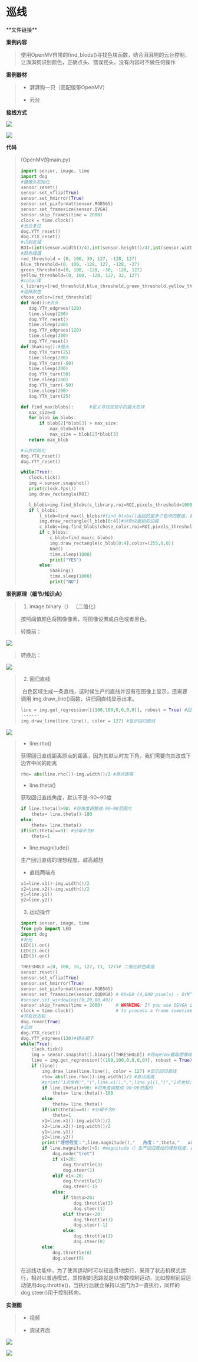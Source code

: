 # 巡线

\*\*文件链接**

**案例内容**

>​	使用OpenMV自带的find_blods()寻找色块函数，结合湃湃狗的云台控制，让湃湃狗识别颜色，正确点头、错误摇头，没有内容时不做任何操作

**案例器材**

>* 湃湃狗一只（高配版带OpenMV）
>
>* 云台
>

**接线方式**


![](/pic/ch5/5.2.1/1.png) 

![](/pic/ch5/5.2.1/2.png) 

**代码**

>(OpenMV的main.py)
>
>```python
>import sensor, image, time
>import dog
>#摄像头初始化
>sensor.reset()
>sensor.set_vflip(True)
>sensor.set_hmirror(True)
>sensor.set_pixformat(sensor.RGB565)
>sensor.set_framesize(sensor.QVGA)
>sensor.skip_frames(time = 2000)
>clock = time.clock()
>#云台复位
>dog.YTY_reset()
>dog.YTX_reset()
>#识别区域
>ROI=(int(sensor.width()/4),int(sensor.height()/4),int(sensor.width()/2),int(sensor.height()/2))
>#颜色阈值
>red_threshold = (0, 100, 30, 127, -128, 127)
>blue_threshold=(0, 100, -128, 127, -128, -27)
>green_threshold=(0, 100, -128, -30, -128, 127)
>yellow_threshold=(0, 100, -128, 127, 32, 127)
>#color库
>c_library=[red_threshold,blue_threshold,green_threshold,yellow_threshold]
>#选择颜色
>chose_color=[red_threshold]
>def Nod():#点头
>    dog.YTY_edgrees(120)
>    time.sleep(200)
>    dog.YTY_reset()
>    time.sleep(200)
>    dog.YTY_edgrees(120)
>    time.sleep(200)
>    dog.YTY_reset()
>def Shaking():#摇头
>    dog.YTX_turn(25)
>    time.sleep(200)
>    dog.YTX_turn(-50)
>    time.sleep(200)
>    dog.YTX_turn(50)
>    time.sleep(200)
>    dog.YTX_turn(-50)
>    time.sleep(200)
>    dog.YTX_turn(25)
>
>def find_max(blobs):      #定义寻找视觉中的最大色块
>    max_size=0
>    for blob in blobs:
>        if blob[2]*blob[3] > max_size:
>            max_blob=blob
>            max_size = blob[2]*blob[3]
>    return max_blob
>
>#云台初始化
>dog.YTX_reset()
>dog.YTY_reset()
>
>while(True):
>    clock.tick()
>    img = sensor.snapshot()
>    print(clock.fps())
>    img.draw_rectangle(ROI)
>
>    l_blobs=img.find_blobs(c_library,roi=ROI,pixels_threshold=1000)#先寻找有无颜色库中色块，pixels_threshold=1000表示像素小于1000的色块不统计
>    if l_blobs:
>        l_blob=find_max(l_blobs)#find_blobs()返回的是多个色块的数组，我们只需要最大的一个色块
>        img.draw_rectangle(l_blob[0:4])#对色块画矩形边框
>        c_blobs=img.find_blobs(chose_color,roi=ROI,pixels_threshold=1000)
>        if c_blobs:
>            c_blob=find_max(c_blobs)
>            img.draw_rectangle(c_blob[0:4],color=(255,0,0))
>            Nod()
>            time.sleep(1000)
>            print("YES")
>        else:
>            Shaking()
>            time.sleep(1000)
>            print("NO")
>```
>

**案例原理（细节/知识点）**

>1. image.binary（） （二值化）
>
>  按照阈值颜色将图像像素，将图像设置成白色或者黑色。
>
>  转换前：
>

![](/pic/ch5/5.2.1/3.png) 

>  转换后：
>

![](/pic/ch5/5.2.1/4.png) 

>2. 回归直线
>
>  ​	白色区域生成一条直线，这时候生产的直线并没有在图像上显示，还需要调用	img.draw_line()函数，讲归回直线显示出来。
>
> ```python
>line = img.get_regression([(100,100,0,0,0,0)], robust = True) #回归直线（未显示）
>·······
>img.draw_line(line.line(), color = 127) #显示回归直线
> ```
>

![](/pic/ch5/5.2.1/5.png) 

>- line.rho()
>
> 获得回归直线距离原点的距离，因为其默认时左下角，我们需要向其改成下边界中间的距离
>
>   ```python
> rho= abs(line.rho())-img.width()/2 #原点距离
>   ```
>
>- line.theta()
>
> 获取回归直线角度，默认不是-90~90度
>
> ```python
> if line.theta()>90: #将角度调整成-90~90范围内
>     theta= line.theta()-180
> else:
>     theta= line.theta()
> if(int(theta)==0): #分母不为0
>     theta=1
> ```
>
>- line.magnitude()
>
> 生产回归直线的理想程度，越高越想
>
>- 直线两端点
>
> ```python
> x1=line.x1()-img.width()/2
> x2=line.x2()-img.width()/2
> y1=line.y1()
> y2=line.y2()
> ```
>
>3. 运动操作
>
>   ```python
>   import sensor, image, time
>   from pyb import LED
>   import dog
>   #补光
>   LED(1).on()
>   LED(2).on()
>   LED(3).on()
>   
>   THRESHOLD =(0, 100, 16, 127, 11, 127)# 二值化颜色阈值
>   sensor.reset()
>   sensor.set_vflip(True)
>   sensor.set_hmirror(True)
>   sensor.set_pixformat(sensor.RGB565)
>   sensor.set_framesize(sensor.QQQVGA) # 80x60 (4,800 pixels) - O(N^2) max = 2,3040,000.
>   #sensor.set_windowing([0,20,80,40])
>   sensor.skip_frames(time = 2000)     # WARNING: If you use QQVGA it may take seconds
>   clock = time.clock()                # to process a frame sometimes.
>   #开启状态机
>   dog.rover(True)
>   #云台
>   dog.YTX_reset()
>   dog.YTY_edgrees(130)#镜头朝下
>   while(True):
>       clock.tick()
>       img = sensor.snapshot().binary([THRESHOLD]) #将openmv截取图像改为阈值选择模式（黑白模式）
>       line = img.get_regression([(100,100,0,0,0,0)], robust = True) #回归直线（未显示）
>       if (line):
>           img.draw_line(line.line(), color = 127) #显示回归直线
>           rho= abs(line.rho())-img.width()/2 #原点距离
>           #print("1点坐标:","(",line.x1(),",",line.y1(),")","2点坐标:","(",line.x2(),",",line.y2(),")","原点为左下角")
>           if line.theta()>90: #将角度调整成-90~90范围内
>               theta= line.theta()-180
>           else:
>               theta= line.theta()
>           if(int(theta)==0): #分母不为0
>               theta=1
>           x1=line.x1()-img.width()/2
>           x2=line.x2()-img.width()/2
>           y1=line.y1()
>           y2=line.y2()
>           print("理想程度：",line.magnitude(),"   角度：",theta,"   x1(原点为中间):",x1-img.width()/2)
>           if line.magnitude()>5: #magnitude（）生产回归直线的理想程度，越高越想
>               dog.mode("trot")
>               if x1>20:
>                   dog.throttle(3)
>                   dog.steer(1)
>               elif x1<-20:
>                   dog.throttle(3)
>                   dog.steer(-1)
>               else:
>                   if theta>20:
>                       dog.throttle(3)
>                       dog.steer(1)
>                   elif theta<-20:
>                       dog.throttle(3)
>                       dog.steer(-1)
>                   else:
>                       dog.throttle(3)
>                       dog.steer(0)
>           else:
>               dog.throttle(0)
>               dog.steer(0)
>   ```
>
>​	在巡线功能中，为了使其运动时可以较连贯地运行，采用了状态机模式运行，相对以普通模式，其控制的思路就是以参数控制运动，比如控制前后运动使用dog.throttle()，当执行后就会保持以油门为3一直执行，同样的dog.steer()用于控制转向。

**实测图**

>- 视频
>
>- 调试界面
>

![](/pic/ch5/5.2.1/6.png) 

![](/pic/ch5/5.2.1/7.png) 

